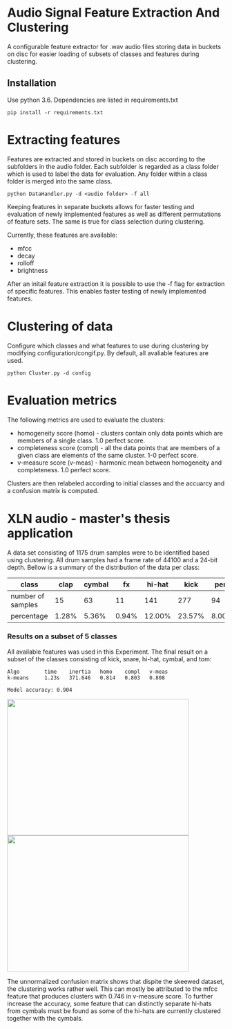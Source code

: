 Audio Signal Feature Extraction And Clustering
=========

A configurable feature extractor for .wav audio files storing data in buckets on disc for easier
loading of subsets of classes and features during clustering.

Installation
------------
Use python 3.6. Dependencies are listed in requirements.txt


```
pip install -r requirements.txt
```

Extracting features
=========
Features are extracted and stored in buckets on disc according to the subfolders in the audio folder.
Each subfolder is regarded as a class folder which is used to label the data for evaluation.
Any folder within a class folder is merged into the same class.


```
python DataHandler.py -d <audio folder> -f all
```
Keeping features in separate buckets allows for faster testing and evaluation of newly implemented features as well as different permutations of feature sets. The same is true for class selection during clustering.

Currently, these features are available:
- mfcc
- decay
- rolloff
- brightness

After an initail feature extraction it is possible to use the -f flag for extraction of specific features.
This enables faster testing of newly implemented features.

Clustering of data
============
Configure which classes and what features to use during clustering by modifying configuration/congif.py.
By default, all avaliable features are used.

```
python Cluster.py -d config
```

Evaluation metrics
==============
The following metrics are used to evaluate the clusters:
- homogeneity score (homo) - clusters contain only data points which are members of a single class. 1.0 perfect score.
- completeness score (compl) - all the data points that are members of a given class are elements of the same cluster. 1-0 perfect score.
- v-measure score (v-meas) - harmonic mean between homogeneity and completeness. 1.0 perfect score.

Clusters are then relabeled according to initial classes and the accuarcy and a confusion matrix is computed.

XLN audio - master's thesis application
=============

A data set consisting of 1175 drum samples were to be identified based using clustering. All drum samples had a frame rate of 44100 and a 24-bit depth.
Bellow is a summary of the distribution of the data per class:

| class | clap | cymbal | fx | hi-hat | kick | perc | rim | snare | tom | (total) |
| --- | --- | --- | --- | --- | --- | --- | --- | --- | --- | --- |
| number of samples | 15 | 63 | 11 | 141 | 277 | 94 | 252 | 174 | 148 | (1175) |
| percentage | 1.28% | 5.36% | 0.94% | 12.00% | 23.57% | 8.00% | 21.45% | 14.81% | 12.60% | (100%)


### Results on a subset of 5 classes

All available features was used in this Experiment.
The final result on a subset of the classes consisting of kick, snare, hi-hat, cymbal, and tom:

```
Algo		time	inertia	  homo	  compl	  v-meas
k-means  	1.23s	371.646	  0.814	  0.803	  0.808

Model accuracy: 0.904
```


<img align="center" width="420" height="315" src="https://github.com/victorwegeborn/Audio-Signal-Feature-Extraction-And-Clustering/blob/master/results/confusion_matrix.png"><img align="center" width="420" height="315" src="https://github.com/victorwegeborn/Audio-Signal-Feature-Extraction-And-Clustering/blob/master/results/confusion_matrix_norm.png">

The unnormalized confusion matrix shows that dispite the skeewed dataset, the clustering works rather well. This can mostly be attributed to the mfcc feature that produces clusters with 0.746 in v-measure score. To further increase the accuracy, some feature that can distinctly separate hi-hats from cymbals must be found as some of the hi-hats are currently clustered together with the cymbals.
